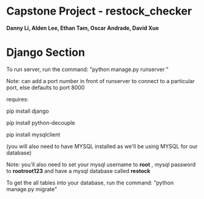 

# Capstone Project - restock_checker 
**Danny Li, Alden Lee, Ethan Tam, Oscar Andrade, David Xue**

# Django Section


To run server, run the command:
"python manage.py runserver "

Note: can add a port number in front of runserver to connect to a particular port, else defaults to port 8000

requires:

pip install django

pip install python-decouple

pip install mysqlclient

(you will also need to have MYSQL installed as we'll be using MYSQL for our database)

Note: you'll also need to set your mysql username to **root** , mysql password to **rootroot123** and have a mysql database called **restock** 

To get the all tables into your database, run the command:
"python manage.py migrate"